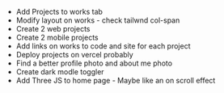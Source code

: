 - Add Projects to works tab
- Modify layout on works - check tailwnd col-span
- Create 2 web projects
- Create 2 mobile projects
- Add links on works to code and site for each project
- Deploy projects on vercel probably
- Find a better profile photo and about me photo
- Create dark modle toggler
- Add Three JS to home page - Maybe like an on scroll effect
